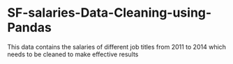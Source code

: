 # SF-salaries-Data-Cleaning-using-Pandas

This data contains the salaries of different job titles from 2011 to 2014 which needs to be cleaned to make effective results 

